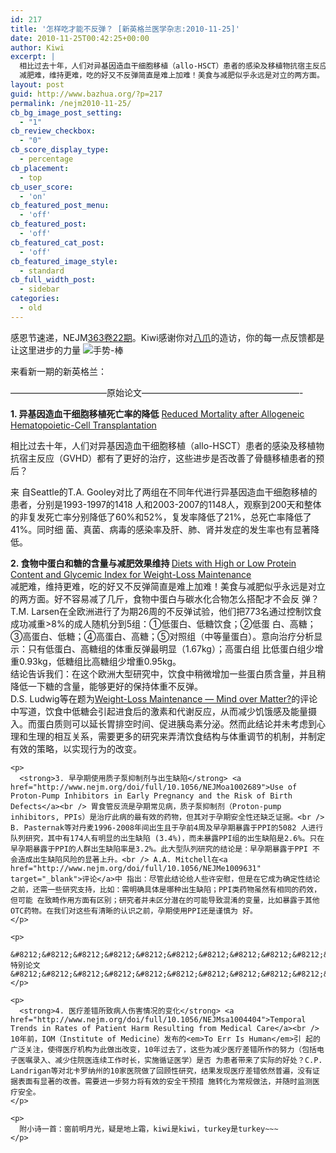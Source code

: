 ```yaml
---
id: 217
title: '怎样吃才能不反弹？ [新英格兰医学杂志:2010-11-25]'
date: 2010-11-25T00:42:25+00:00
author: Kiwi
excerpt: |
  相比过去十年，人们对异基因造血干细胞移植（allo-HSCT）患者的感染及移植物抗宿主反应（GVHD）都有了更好的治疗，这些进步是否改善了骨髓移植患者的预后？
  减肥难，维持更难，吃的好又不反弹简直是难上加难！美食与减肥似乎永远是对立的两方面。
layout: post
guid: http://www.bazhua.org/?p=217
permalink: /nejm2010-11-25/
cb_bg_image_post_setting:
  - "1"
cb_review_checkbox:
  - "0"
cb_score_display_type:
  - percentage
cb_placement:
  - top
cb_user_score:
  - 'on'
cb_featured_post_menu:
  - 'off'
cb_featured_post:
  - 'off'
cb_featured_cat_post:
  - 'off'
cb_featured_image_style:
  - standard
cb_full_width_post:
  - sidebar
categories:
  - old
---
```

<div>
  <p>
    感恩节速递，NEJM<a href="http://www.nejm.org/toc/nejm/363/22" target="_blank">363卷22期</a>。Kiwi感谢你对<a href="http://www.bazhua.org" target="_self">八爪</a>的造访，你的每一点反馈都是让这里进步的力量 <img src="http://js3.pp.sohu.com.cn/ppp/images/emotion/base/fine.gif" alt="手势-棒" />
  </p>
  
  <p>
    来看新一期的新英格兰：
  </p>
  
  <p>
    &#8212;&#8212;&#8212;&#8212;&#8212;&#8212;&#8212;&#8212;&#8212;&#8212;&#8212;原始论文&#8212;&#8212;&#8212;&#8212;&#8212;&#8212;&#8212;&#8212;&#8212;&#8212;&#8212;&#8212;&#8212;&#8212;&#8212;&#8212;&#8212;&#8212;-
  </p>
  
  <p>
    <strong>1. 异基因造血干细胞移植死亡率的降低</strong> <a href="http://www.nejm.org/doi/full/10.1056/NEJMoa1004383">Reduced Mortality after Allogeneic Hematopoietic-Cell Transplantation</a>
  </p>
  
  <p>
    相比过去十年，人们对异基因造血干细胞移植（allo-HSCT）患者的感染及移植物抗宿主反应（GVHD）都有了更好的治疗，这些进步是否改善了骨髓移植患者的预后？
  </p>
  
  <p>
    来 自Seattle的T.A. Gooley对比了两组在不同年代进行异基因造血干细胞移植的患者，分别是1993-1997的1418 人和2003-2007的1148人，观察到200天和整体的非复发死亡率分别降低了60%和52%，复发率降低了21%，总死亡率降低了41%。同时细 菌、真菌、病毒的感染率及肝、肺、肾并发症的发生率也有显著降低。
  </p>
  
  <div>
    <p>
      <strong>2. 食物中蛋白和糖的含量与减肥效果维持 </strong><a href="http://www.nejm.org/doi/full/10.1056/NEJMoa1007137">Diets with High or Low Protein Content and Glycemic Index for Weight-Loss Maintenance</a><br /> 减肥难，维持更难，吃的好又不反弹简直是难上加难！美食与减肥似乎永远是对立的两方面。好不容易减了几斤，食物中蛋白与碳水化合物怎么搭配才不会反 弹？T.M. Larsen在全欧洲进行了为期26周的不反弹试验，他们把773名通过控制饮食成功减重>8%的成人随机分到5组：①低蛋白、低糖饮食；②低蛋 白、高糖；③高蛋白、低糖；④高蛋白、高糖；⑤对照组（中等量蛋白）。意向治疗分析显示：只有低蛋白、高糖组的体重反弹最明显（1.67kg）；高蛋白组 比低蛋白组少增重0.93kg，低糖组比高糖组少增重0.95kg。<br /> 结论告诉我们：在这个欧洲大型研究中，饮食中稍微增加一些蛋白质含量，并且稍降低一下糖的含量，能够更好的保持体重不反弹。<br /> D.S. Ludwig等在题为<a href="http://www.nejm.org/doi/full/10.1056/NEJMe1011361">Weight-Loss Maintenance — Mind over Matter?</a>的评论中写道，饮食中低糖会引起进食后的激素和代谢反应，从而减少饥饿感及能量摄入。而蛋白质则可以延长胃排空时间、促进胰岛素分泌。然而此结论并未考虑到心理和生理的相互关系，需要更多的研究来弄清饮食结构与体重调节的机制，并制定有效的策略，以实现行为的改变。
    </p>
    
    <p>
      <strong>3. 早孕期使用质子泵抑制剂与出生缺陷</strong> <a href="http://www.nejm.org/doi/full/10.1056/NEJMoa1002689">Use of Proton-Pump Inhibitors in Early Pregnancy and the Risk of Birth Defects</a><br /> 胃食管反流是孕期常见病，质子泵抑制剂（Proton-pump inhibitors, PPIs）是治疗此病的最有效的药物，但其对于孕期安全性还缺乏证据。<br /> B. Pasternak等对丹麦1996-2008年间出生且于孕前4周及早孕期暴露于PPI的5082 人进行队列研究，其中有174人有明显的出生缺陷 (3.4%)，而未暴露PPI组的出生缺陷是2.6%。只在早孕期暴露于PPI的人群出生缺陷率是3.2%。此大型队列研究的结论是：早孕期暴露于PPI 不会造成出生缺陷风险的显著上升。<br /> A.A. Mitchell在<a href="http://www.nejm.org/doi/full/10.1056/NEJMe1009631" target="_blank">评论</a>中 指出：尽管此结论给人些许安慰，但是在它成为确定性结论之前，还需一些研究支持，比如：需明确具体是哪种出生缺陷；PPI类药物虽然有相同的药效，但可能 在致畸作用方面有区别；研究者并未区分潜在的可能导致混淆的变量，比如暴露于其他OTC药物。在我们对这些有清晰的认识之前，孕期使用PPI还是谨慎为 好。
    </p>
    
    <p>
      &#8212;&#8212;&#8212;&#8212;&#8212;&#8212;&#8212;&#8212;&#8212;&#8212;&#8212;特别论文&#8212;&#8212;&#8212;&#8212;&#8212;&#8212;&#8212;&#8212;&#8212;&#8212;&#8212;&#8212;&#8212;&#8212;&#8212;&#8212;&#8212;&#8212;-
    </p>
    
    <p>
      <strong>4. 医疗差错所致病人伤害情况的变化</strong> <a href="http://www.nejm.org/doi/full/10.1056/NEJMsa1004404">Temporal Trends in Rates of Patient Harm Resulting from Medical Care</a><br /> 10年前，IOM（Institute of Medicine）发布的<em>To Err Is Human</em>引 起的广泛关注，使得医疗机构为此做出改变，10年过去了，这些为减少医疗差错所作的努力（包括电子医嘱录入、减少住院医连续工作时长，实施循证医学）是否 为患者带来了实际的好处？C.P. Landrigan等对北卡罗纳州的10家医院做了回顾性研究，结果发现医疗差错依然普遍，没有证据表面有显著的改善。需要进一步努力将有效的安全干预措 施转化为常规做法，并随时监测医疗安全。
    </p>
    
    <p>
      附小诗一首：窗前明月光，疑是地上霜，kiwi是kiwi，turkey是turkey~~~
    </p>
  </div>
</div>
